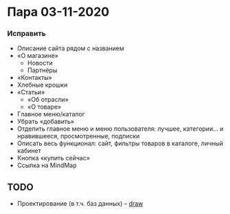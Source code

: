 # Пара 03-11-2020

### Исправить
* Описание сайта рядом с названием
* «О магазине»
    * Новости
    * Партнёры
* «Контакты»
* Хлебные крошки
* «Статьи»
    * «Об отрасли» 
    * «О товаре» 
* Главное меню/каталог
* Убрать «добавить» 
* Отделить главное меню и меню пользователя: лучшее, категории... и нравившееся, просмотренные, подписки
* Описать весь функционал: сайт, фильтры товаров в каталоге, личный кабинет
* Кнопка «купить сейчас» 
* Ссылка на MindMap


## TODO
* Проектирование (в т.ч. баз данных) – [draw](https://draw.io)
